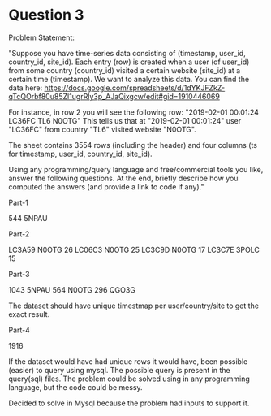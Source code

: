 # Question 3
Problem Statement:

"Suppose you have time-series data consisting of (timestamp, user_id, country_id, site_id).
Each entry (row) is created when a user (of user_id) from some country (country_id) visited a certain website (site_id) at a certain time (timestamp).
We want to analyze this data.
You can find the data here:
https://docs.google.com/spreadsheets/d/1dYKJFZkZ-qTcQOrbf80u85Zl1ugrRly3p_AJaQixgcw/edit#gid=1910446069

For instance, in row 2 you will see the following row:
"2019-02-01 00:01:24	LC36FC	TL6	N0OTG"
This tells us that at "2019-02-01 00:01:24" user "LC36FC" from country "TL6" visited website "N0OTG".

The sheet contains 3554 rows (including the header) and four columns (ts for timestamp, user_id, country_id, site_id).

Using any programming/query language and free/commercial tools you like, answer the following questions. 
At the end, briefly describe how you computed the answers (and provide a link to code if any)."


Part-1

544	5NPAU

Part-2

LC3A59	N0OTG	26
LC06C3	N0OTG	25
LC3C9D	N0OTG	17
LC3C7E	3POLC	15

Part-3


1043 5NPAU
564	 N0OTG
296	 QGO3G

The dataset should have unique timestmap per 
user/country/site
to get the exact result.


Part-4

1916

If the dataset would have had unique rows it would have,
been possible (easier) to query using mysql.
The possible query is present in the query(sql) files.
The problem could be solved using in any programming language,
but the code could be messy.

Decided to solve in Mysql because the problem had
inputs to support it.

